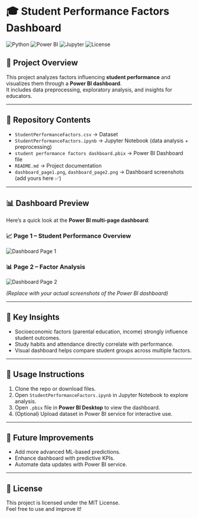 # 🎓 Student Performance Factors Dashboard

![Python](https://img.shields.io/badge/Python-3.8%2B-blue)
![Power BI](https://img.shields.io/badge/PowerBI-Dashboard-yellow)
![Jupyter](https://img.shields.io/badge/Jupyter-Notebook-orange)
![License](https://img.shields.io/badge/License-MIT-green)

## 📌 Project Overview
This project analyzes factors influencing **student performance** and visualizes them through a **Power BI dashboard**.  
It includes data preprocessing, exploratory analysis, and insights for educators.

---

## 📂 Repository Contents
- `StudentPerformanceFactors.csv` → Dataset  
- `StudentPerformanceFactors.ipynb` → Jupyter Notebook (data analysis + preprocessing)  
- `student performance factors dashboard.pbix` → Power BI Dashboard file  
- `README.md` → Project documentation  
- `dashboard_page1.png`, `dashboard_page2.png` → Dashboard screenshots (add yours here ✅)

---

## 📊 Dashboard Preview  

Here’s a quick look at the **Power BI multi-page dashboard**:  

### 📈 Page 1 – Student Performance Overview  
![Dashboard Page 1](dashboard_page1.png)  

### 📊 Page 2 – Factor Analysis  
![Dashboard Page 2](dashboard_page2.png)  

*(Replace with your actual screenshots of the Power BI dashboard)*

---

## 🔑 Key Insights
- Socioeconomic factors (parental education, income) strongly influence student outcomes.  
- Study habits and attendance directly correlate with performance.  
- Visual dashboard helps compare student groups across multiple factors.

---

## 🚀 Usage Instructions
1. Clone the repo or download files.  
2. Open `StudentPerformanceFactors.ipynb` in Jupyter Notebook to explore analysis.  
3. Open `.pbix` file in **Power BI Desktop** to view the dashboard.  
4. (Optional) Upload dataset in Power BI service for interactive use.

---

## 🌟 Future Improvements
- Add more advanced ML-based predictions.  
- Enhance dashboard with predictive KPIs.  
- Automate data updates with Power BI service.

---

## 📜 License
This project is licensed under the MIT License.  
Feel free to use and improve it!
